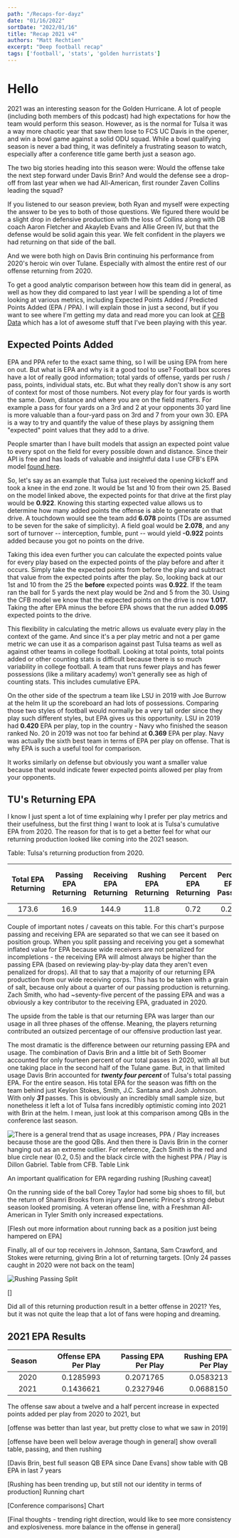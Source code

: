 ```yaml
---
path: "/Recaps-for-dayz"
date: "01/16/2022"
sortDate: "2022/01/16"
title: "Recap 2021 v4"
authors: "Matt Rechtien"
excerpt: "Deep football recap"
tags: ['football', 'stats', 'golden hurristats']
---
```


# Hello

2021 was an interesting season for the Golden Hurricane. A lot of people (including both members of this podcast) had high expectations for how the team would perform this season. However, as is the normal for Tulsa it was a way more chaotic year that saw them lose to FCS UC Davis in the opener, and win a bowl game against a solid ODU squad. While a bowl qualifying season is never a bad thing, it was definitely a frustrating season to watch, especially after a conference title game berth just a season ago.

The two big stories heading into this season were: Would the offense take the next step forward under Davis Brin? And would the defense see a drop-off from last year when we had All-American, first rounder Zaven Collins leading the squad?

If you listened to our season preview, both Ryan and myself were expecting the answer to be yes to both of those questions. We figured there would be a slight drop in defensive production with the loss of Collins along with DB coach Aaron Fletcher and Akayleb Evans and Allie Green IV, but that the defense would be solid again this year. We felt confident in the players we had returning on that side of the ball.

And we were both high on Davis Brin continuing his performance from 2020's heroic win over Tulane. Especially with almost the entire rest of our offense returning from 2020.

To get a good analytic comparison between how this team did in general, as well as how they did compared to last year I will be spending a lot of time looking at various metrics, including Expected Points Added / Predicted Points Added (EPA / PPA). I will explain those in just a second, but if you want to see where I'm getting my data and read more you can look at [CFB Data](https://collegefootballdata.com/glossary) which has a lot of awesome stuff that I've been playing with this year.

## Expected Points Added

EPA and PPA refer to the exact same thing, so I will be using EPA from here on out. But what is EPA and why is it a good tool to use? Football box scores have a lot of really good information; total yards of offense, yards per rush / pass, points, individual stats, etc. But what they really don't show is any sort of context for most of those numbers. Not every play for four yards is worth the same. Down, distance and where you are on the field matters. For example a pass for four yards on a 3rd and 2 at your opponents 30 yard line is more valuable than a four-yard pass on 3rd and 7 from your own 30. EPA is a way to try and quantify the value of these plays by assigning them "expected" point values that they add to a drive.

People smarter than I have built models that assign an expected point value to every spot on the field for every possible down and distance. Since their API is free and has loads of valuable and insightful data I use CFB's EPA model [found here](https://collegefootballdata.com/exporter/ppa/predicted?down=1&distance=10).

So, let's say as an example that Tulsa just received the opening kickoff and took a knee in the end zone. It would be 1st and 10 from their own 25. Based on the model linked above, the expected points for that drive at the first play would be **0.922**. Knowing this starting expected value allows us to determine how many added points the offense is able to generate on that drive. A touchdown would see the team add **6.078** points (TDs are assumed to be seven for the sake of simplicity). A field goal would be **2.078**, and any sort of turnover -- interception, fumble, punt -- would yield **-0.922** points added because you got no points on the drive.

Taking this idea even further you can calculate the expected points value for every play based on the expected points of the play before and after it occurs. Simply take the expected points from before the play and subtract that value from the expected points after the play. So, looking back at our 1st and 10 from the 25 the **before** expected points was **0.922**. If the team ran the ball for 5 yards the next play would be 2nd and 5 from the 30. Using the CFB model we know that the expected points on the drive is now **1.017**. Taking the after EPA minus the before EPA shows that the run added **0.095** expected points to the drive.

This flexibility in calculating the metric allows us evaluate every play in the context of the game. And since it's a per play metric and not a per game metric we can use it as a comparison against past Tulsa teams as well as against other teams in college football. Looking at total points, total points added or other counting stats is difficult because there is so much variability in college football. A team that runs fewer plays and has fewer possessions (like a military academy) won't generally see as high of counting stats. This includes cumulative EPA.

On the other side of the spectrum a team like LSU in 2019 with Joe Burrow at the helm lit up the scoreboard an had lots of possessions. Comparing those two styles of football would normally be a very tall order since they play such different styles, but EPA gives us this opportunity. LSU in 2019 had **0.420** EPA per play, top in the country - Navy who finished the season ranked No. 20 in 2019 was not too far behind at **0.369** EPA per play. Navy was actually the sixth best team in terms of EPA per play on offense. That is why EPA is such a useful tool for comparison.

It works similarly on defense but obviously you want a smaller value because that would indicate fewer expected points allowed per play from your opponents.

## TU's Returning EPA

I know I just spent a lot of time explaining why I prefer per play metrics and their usefulness, but the first thing I want to look at is Tulsa's cumulative EPA from 2020. The reason for that is to get a better feel for what our returning production looked like coming into the 2021 season.


Table: Tulsa's returning production from 2020.

| Total EPA Returning | Passing EPA Returning | Receiving EPA Returning | Rushing EPA Returning | Percent EPA Returning | Percent EPA Passing | Percent EPA Receiving | Percent EPA Rushing | Total Usage (# of Plays) | Passing Usage | Receiving Usage | Rushing Usage |
|:-------------------:|:---------------------:|:-----------------------:|:---------------------:|:---------------------:|:-------------------:|:---------------------:|:-------------------:|:------------------------:|:-------------:|:---------------:|:-------------:|
|        173.6        |         16.9          |          144.9          |         11.8          |         0.72          |        0.244        |         0.988         |        0.472        |           0.47           |     0.141     |      0.985      |     0.366     |

Couple of important notes / caveats on this table. For this chart's purpose passing and receiving EPA are separated so that we can see it based on position group. When you split passing and receiving you get a somewhat inflated value for EPA because wide receivers are not penalized for incompletions - the receiving EPA will almost always be higher than the passing EPA (based on reviewing play-by-play data they aren't even penalized for drops). All that to say that a majority of our returning EPA production from our wide receiving corps. This has to be taken with a grain of salt, because only about a quarter of our passing production is returning. Zach Smith, who had \~seventy-five percent of the passing EPA and was a obviously a key contributor to the receiving EPA, graduated in 2020.

The upside from the table is that our returning EPA was larger than our usage in all three phases of the offense. Meaning, the players returning contributed an outsized percentage of our offensive production last year.

The most dramatic is the difference between our returning passing EPA and usage. The combination of Davis Brin and a little bit of Seth Boomer accounted for only fourteen percent of our total passes in 2020, with all but one taking place in the second half of the Tulane game. But, in that limited usage Davis Brin accounted for ***twenty four percent*** of Tulsa's total passing EPA. For the entire season. His total EPA for the season was fifth on the team behind just Keylon Stokes, Smith, J.C. Santana and Josh Johnson. With only ***31*** passes. This is obviously an incredibly small sample size, but nonetheless it left a lot of Tulsa fans incredibly optimistic coming into 2021 with Brin at the helm. I mean, just look at this comparison among QBs in the conference last season.

![There is a general trend that as usage increases, PPA / Play increases because those are the good QBs. And then there is Davis Brin in the corner hanging out as an extreme outlier. For reference, Zach Smith is the red and blue circle near (0.2, 0.5) and the black circle with the highest PPA / Play is Dillon Gabriel. Table from CFB. [Table Link](https://collegefootballdata.com/ppa/usage)](blog_images/2021-deep-dive/Brin.png)

An important qualification for EPA regarding rushing [Rushing caveat]

On the running side of the ball Corey Taylor had some big shoes to fill, but the return of Shamri Brooks from injury and Deneric Prince's strong debut season looked promising. A veteran offense line, with a Freshman All-American in Tyler Smith only increased expectations.

[Flesh out more information about running back as a position just being hampered on EPA]

Finally, all of our top receivers in Johnson, Santana, Sam Crawford, and Stokes were returning, giving Brin a lot of returning targets. [Only 24 passes caught in 2020 were not back on the team]

![Rushing Passing Split](blog_images/2021-deep-dive/unamed-chunk-2-1.png)

[]

Did all of this returning production result in a better offense in 2021? Yes, but it was not quite the leap that a lot of fans were hoping and dreaming.

## 2021 EPA Results


| Season| Offense EPA Per Play| Passing EPA Per Play| Rushing EPA Per Play|
|------:|--------------------:|--------------------:|--------------------:|
|   2020|            0.1285993|            0.2071765|            0.0583213|
|   2021|            0.1436621|            0.2327946|            0.0688150|

The offense saw about a twelve and a half percent increase in expected points added per play from 2020 to 2021, but

[offense was better than last year, but pretty close to what we saw in 2019]

[offense have been well below average though in general] show overall table, passing, and then rushing

[Davis Brin, best full season QB EPA since Dane Evans] show table with QB EPA in last 7 years

[Rushing has been trending up, but still not our identity in terms of production] Running chart

[Conference comparisons] Chart

[Final thoughts - trending right direction, would like to see more consistency and explosiveness. more balance in the offense in general]